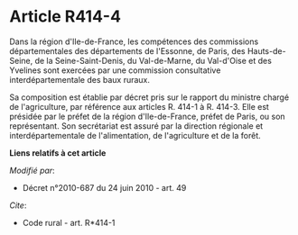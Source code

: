 # Article R414-4

Dans la région d'Ile-de-France, les compétences des commissions départementales des départements de l'Essonne, de Paris, des
Hauts-de-Seine, de la Seine-Saint-Denis, du Val-de-Marne, du Val-d'Oise et des Yvelines sont exercées par une commission
consultative interdépartementale des baux ruraux. 

Sa composition est établie par décret pris sur le rapport du ministre chargé de l'agriculture, par référence aux articles R.
414-1 à R. 414-3. Elle est présidée par le préfet de la région d'Ile-de-France, préfet de Paris, ou son représentant. Son
secrétariat est assuré par la direction régionale et interdépartementale de l'alimentation, de l'agriculture et de la forêt.

**Liens relatifs à cet article**

_Modifié par_:

  - Décret n°2010-687 du 24 juin 2010 - art. 49

_Cite_:

  - Code rural - art. R*414-1
